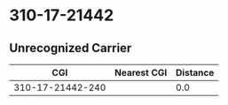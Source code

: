 # 310-17-21442
## Unrecognized Carrier


| CGI | Nearest CGI | Distance |
|-----|-------------|----------|
| 310-17-21442-240 |  | 0.0 |
